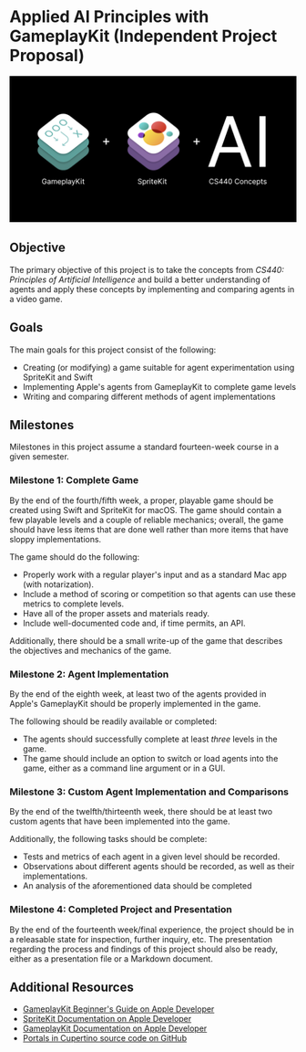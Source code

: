 # Applied AI Principles with GameplayKit (Independent Project Proposal)

![Intent](intent.png)

## Objective

The primary objective of this project is to take the concepts from _CS440: Principles of Artificial Intelligence_ and build a better understanding of agents and apply these concepts by implementing and comparing agents in a video game.

## Goals

The main goals for this project consist of the following:

- Creating (or modifying) a game suitable for agent experimentation using SpriteKit and Swift
- Implementing Apple's agents from GameplayKit to complete game levels
- Writing and comparing different methods of agent implementations

## Milestones

Milestones in this project assume a standard fourteen-week course in a given semester.

### Milestone 1: Complete Game
By the end of the fourth/fifth week, a proper, playable game should be created using Swift and SpriteKit for macOS. The game should contain a few playable levels and a couple of reliable mechanics; overall, the game should have less items that are done well rather than more items that have sloppy implementations.

The game should do the following:

- Properly work with a regular player's input and as a standard Mac app (with notarization).
- Include a method of scoring or competition so that agents can use these metrics to complete levels.
- Have all of the proper assets and materials ready.
- Include well-documented code and, if time permits, an API.

Additionally, there should be a small write-up of the game that describes the objectives and mechanics of the game.

### Milestone 2: Agent Implementation
By the end of the eighth week, at least two of the agents provided in Apple's GameplayKit should be properly implemented in the game.

The following should be readily available or completed:

- The agents should successfully complete at least _three_ levels in the game.
- The game should include an option to switch or load agents into the game, either as a command line argument or in a GUI.

### Milestone 3: Custom Agent Implementation and Comparisons
By the end of the twelfth/thirteenth week, there should be at least two custom agents that have been implemented into the game.

Additionally, the following tasks should be complete:

- Tests and metrics of each agent in a given level should be recorded.
- Observations about different agents should be recorded, as well as their implementations.
- An analysis of the aforementioned data should be completed

### Milestone 4: Completed Project and Presentation
By the end of the fourteenth week/final experience, the project should be in a releasable state for inspection, further inquiry, etc. The presentation regarding the process and findings of this project should also be ready, either as a presentation file or a Markdown document.

## Additional Resources

- [GameplayKit Beginner's Guide on Apple Developer](https://developer.apple.com/library/archive/documentation/General/Conceptual/GameplayKit_Guide/Agent.html)
- [SpriteKit Documentation on Apple Developer](https://developer.apple.com/documentation/spritekit)
- [GameplayKit Documentation on Apple Developer](https://developer.apple.com/documentation/gameplaykit)
- [Portals in Cupertino source code on GitHub](https://github.com/alicerunsonfedora/portal-jam)
